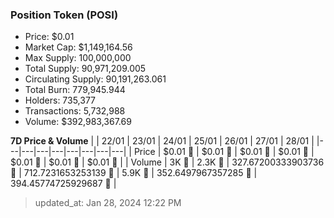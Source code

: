 
  ### Position Token (POSI)
  - Price: $0.01
  - Market Cap: $1,149,164.56
  - Max Supply: 100,000,000
  - Total Supply: 90,971,209.005
  - Circulating Supply: 90,191,263.061
  - Total Burn: 779,945.944
  - Holders: 735,377
  - Transactions: 5,732,988
  - Volume: $392,983,367.69

  **7D Price & Volume**
  | | 22&#x2F;01 | 23&#x2F;01 | 24&#x2F;01 | 25&#x2F;01 | 26&#x2F;01 | 27&#x2F;01 | 28&#x2F;01 |
  |---|---|---|---|---|---|---|---|
  | Price | $0.01 🔻 | $0.01 🔻 | $0.01 🔻 | $0.01 🔻 | $0.01 🔻 | $0.01 🔻 | $0.01 🚀 |
  | Volume | 3K 🚀 | 2.3K 🔻 | 327.67200333903736 🔻 | 712.7231653253139 🚀 | 5.9K 🚀 | 352.6497967357285 🔻 | 394.45774725929687 🚀 |

  > updated_at: Jan 28, 2024 12:22 PM
